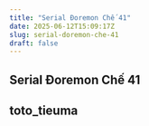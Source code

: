 ```yaml
---
title: "Serial Đoremon Chế 41"
date: 2025-06-12T15:09:17Z
slug: serial-doremon-che-41
draft: false
---
```


## Serial Đoremon Chế 41

## toto_tieuma

